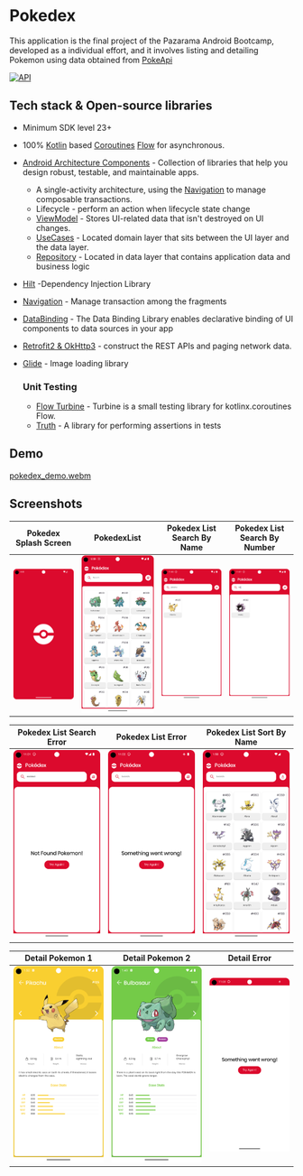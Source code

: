 # Pokedex

This application is the final project of the Pazarama Android Bootcamp, developed as a individual
effort, and it involves listing and detailing Pokemon using data obtained
from [PokeApi](https://pokeapi.co/)

[![API](https://img.shields.io/badge/API-23%2B-brightgreen.svg?style=flat)](https://android-arsenal.com/api?level=23)

## Tech stack & Open-source libraries

- Minimum SDK level 23+
- 100% [Kotlin](https://kotlinlang.org/)
  based [Coroutines](https://github.com/Kotlin/kotlinx.coroutines) [Flow](https://developer.android.com/kotlin/flow)
  for asynchronous.

- [Android Architecture Components](https://developer.android.com/topic/architecture/intro?hl=en) -
  Collection
  of libraries that help you design robust, testable, and maintainable apps.
    - A single-activity architecture, using
      the [Navigation](https://developer.android.com/guide/navigation) to manage composable
      transactions.
    - Lifecycle - perform an
      action when lifecycle state change
    - [ViewModel](https://developer.android.com/topic/libraries/architecture/viewmodel?hl=en) -
      Stores
      UI-related data that isn't destroyed on UI changes.
    - [UseCases](https://developer.android.com/topic/architecture/domain-layer?hl=en) - Located
      domain
      layer
      that sits between the UI layer and the data layer.
    - [Repository](https://developer.android.com/topic/architecture/data-layer?hl=en) - Located in
      data
      layer that contains application data and business logic

- [Hilt](https://developer.android.com/training/dependency-injection/hilt-android?hl=en) -Dependency
  Injection Library
- [Navigation](https://developer.android.com/guide/navigation?hl=en) - Manage transaction among the
  fragments
- [DataBinding](https://developer.android.com/topic/libraries/data-binding?hl=en) - The Data Binding
  Library enables declarative binding of UI components to data sources in your app
- [Retrofit2 & OkHttp3](https://github.com/square/retrofit) - construct the REST APIs and paging
  network data.
- [Glide](https://github.com/bumptech/glide) - Image loading library
  ### Unit Testing
    - [ Flow Turbine](https://github.com/cashapp/turbine) - Turbine is a small testing library for
      kotlinx.coroutines Flow.
    - [Truth](https://truth.dev/) - A library for performing assertions in tests

## Demo
[pokedex_demo.webm](https://github.com/tolgaprm/Pokedex/assets/53945332/ad36d521-dbc2-4a8c-b9cb-a3e3b457bbe2)

## Screenshots

| Pokedex Splash Screen                                   | PokedexList                                   | Pokedex List Search By Name                                              | Pokedex List Search By Number                                                | 
|---------------------------------------------------------|-----------------------------------------------|--------------------------------------------------------------------------|------------------------------------------------------------------------------|
| ![Pokedex Splash Screen](screenshots/splash_screen.png) | ![Pokedex List](screenshots/pokedex_list.png) | ![Pokedex List Search by Name](screenshots/pokedex_list_search_name.png) | ![Pokedex List Search by Number](screenshots/pokedex_list_search_number.png) |

| Pokedex List Search Error                                               | Pokedex List Error                                        | Pokedex List Sort By Name                                               |
|-------------------------------------------------------------------------|-----------------------------------------------------------|-------------------------------------------------------------------------|
| ![Pokedex List Search Error](screenshots/pokedex_list_search_error.png) | ![Pokedex List Error](screenshots/pokedex_list_error.png) | ![Pokedex List Sort By Name](screenshots/pokedex_list_sort_by_name.png) |

| Detail Pokemon 1                                    | Detail Pokemon 2                                        | Detail Error                                  |
|-----------------------------------------------------|---------------------------------------------------------|-----------------------------------------------|
| ![Detail - Pikachu](screenshots/detail_pikachu.png) | ![Detail - Bulbasaur](screenshots/detail_balbasaur.png) | ![Detail Error](screenshots/detail_error.png) |
